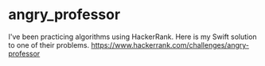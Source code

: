 # angry_professor
I've been practicing algorithms using HackerRank.  Here is my Swift solution to one of their problems.
https://www.hackerrank.com/challenges/angry-professor
